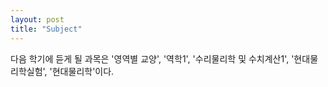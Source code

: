 ```yaml
---
layout: post
title: "Subject"
---
```


<div class="txt">
  다음 학기에 듣게 될 과목은 '영역별 교양', '역학1', '수리물리학 및 수치계산1', '현대물리학실험', '현대물리학'이다. 
</div>

